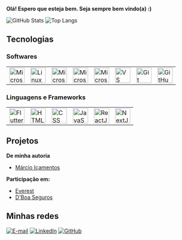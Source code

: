 **Olá! Espero que esteja bem. Seja sempre bem vindo(a) :)**

![GitHub Stats](https://github-readme-stats.vercel.app/api?username=esantos1&theme=transparent&bg_color=000&border_color=30A3DC&show_icons=true&icon_color=30A3DC&title_color=E94D5F&text_color=FFF&&include_all_commits=true&locale=pt-br)
![Top Langs](https://github-readme-stats-git-masterrstaa-rickstaa.vercel.app/api/top-langs/?username=esantos1&layout=compact&bg_color=000&border_color=30A3DC&title_color=E94D5F&text_color=FFF&locale=pt-br)

## Tecnologias

### Softwares

<table>
    <tr>
        <td><img src="https://www.svgrepo.com/show/382713/windows-applications.svg" width=40 title="Microsoft Windows"></td>
        <td><img src="https://www.svgrepo.com/show/448236/linux.svg" width=40 title="Linux"></td>
        <td><img src="https://www.svgrepo.com/show/374187/word.svg" width=40 title="Microsoft Word"></td>
        <td><img src="https://www.svgrepo.com/show/373989/powerpoint.svg" width=40 title="Microsoft PowerPoint"></td>
        <td><img src="https://www.svgrepo.com/show/373589/excel.svg" width=40 title="Microsoft Excel"></td>
        <td><img src="https://www.svgrepo.com/show/374171/vscode.svg" width=40 title="VS Code"></td>
        <td><img src="https://www.svgrepo.com/show/452210/git.svg" width=40 title="Git"></td>
        <td><img src="https://www.svgrepo.com/show/512317/github-142.svg" width=40 title="GitHub"></td>
    </tr>
</table>

### Linguagens e Frameworks

<table>
    <tr>
        <td><img src="https://www.svgrepo.com/show/373604/flutter.svg" width=40 title="Flutter"></td>
        <td><img src="https://www.svgrepo.com/show/452228/html-5.svg" width=40 title="HTML"></td>
        <td><img src="https://www.svgrepo.com/show/452185/css-3.svg" width=40 title="CSS"></td>
        <td><img src="https://www.svgrepo.com/show/452045/js.svg" width=40 title="JavaScript"></td>
        <td><img src="https://www.svgrepo.com/show/452092/react.svg" width=40 title="ReactJS"></td>
        <td><img src="https://www.svgrepo.com/show/354113/nextjs-icon.svg" width=40 title="NextJS"></td>
    </tr>
</table>

## Projetos

**De minha autoria**

- [Márcio Içamentos](https://marcioicamentos.com.br/)

**Participação em:**

- [Everest](http://app-everest.com)
- [D'Boa Seguros](https://dboaseguros.com.br/)

## Minhas redes

[![E-mail](https://img.shields.io/badge/-Email-D93025?style=for-the-badge&logo=gmail&logoColor=FFF)](mailto:ericksantodev@gmail.com)
[![LinkedIn](https://img.shields.io/badge/-LinkedIn-0077B5?style=for-the-badge&logo=linkedin&logoColor=FFF)](https://www.linkedin.com/in/ericksantos11/)
[![GitHub](https://img.shields.io/badge/-GitHub-181717?style=for-the-badge&logo=GitHub&logoColor=FFF)](https://www.github.com/esantos1/)
